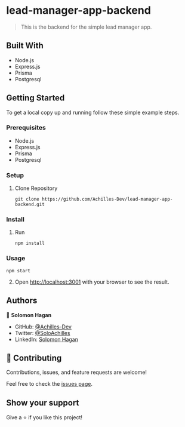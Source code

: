 # lead-manager-app-backend

> This is the backend for the simple lead manager app.

## Built With

- Node.js
- Express.js
- Prisma
- Postgresql

## Getting Started

To get a local copy up and running follow these simple example steps.

### Prerequisites

- Node.js
- Express.js
- Prisma
- Postgresql

### Setup

1. Clone Repository
   ```
   git clone https://github.com/Achilles-Dev/lead-manager-app-backend.git
   ```

### Install

1.  Run
    ```
    npm install
    ```

### Usage

```Run
npm start
```

2.  Open [http://localhost:3001](http://localhost:3001) with your browser to see the result.

## Authors

👤 **Solomon Hagan**

- GitHub: [@Achilles-Dev](https://github.com/Achilles-Dev/)
- Twitter: [@SoloAchilles](https://twitter.com/SoloAchilles/)
- LinkedIn: [Solomon Hagan](https://www.linkedin.com/in/solomon-hagan/)

## 🤝 Contributing

Contributions, issues, and feature requests are welcome!

Feel free to check the [issues page](../../issues/).

## Show your support

Give a ⭐️ if you like this project!